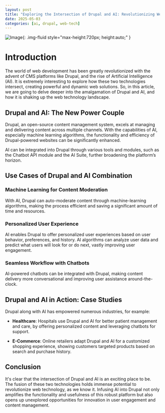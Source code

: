 ```yaml
---
layout: post
title: "Exploring the Intersection of Drupal and AI: Revolutionizing Web Technology"
date: 2025-05-03
categories: [ai, drupal, web-tech]
---
```


![Image](https://pixabay.com/get/g872ee38c3fd1b7e6d5bea9a9644448a375975c493a85fc3c579c838dddcdc1c0073dd34e8bf9080e5cd9ad2e84f038b31a148c177f759700588634e9f57024a8_1280.jpg){: .img-fluid style="max-height:720px; height:auto;" }


# Introduction

The world of web development has been greatly revolutionized with the advent of CMS platforms like Drupal, and the rise of Artificial Intelligence (AI). It is extremely interesting to explore how these two technologies intersect, creating powerful and dynamic web solutions. So, in this article, we are going to delve deeper into the amalgamation of Drupal and AI, and how it is shaking up the web technology landscape.

## Drupal and AI: The New Power Couple

Drupal, an open-source content management system, excels at managing and delivering content across multiple channels. With the capabilities of AI, especially machine learning algorithms, the functionality and efficiency of Drupal-powered websites can be significantly enhanced.

AI can be integrated into Drupal through various tools and modules, such as the Chatbot API module and the AI Suite, further broadening the platform’s horizon.

## Use Cases of Drupal and AI Combination

### Machine Learning for Content Moderation

With AI, Drupal can auto-moderate content through machine-learning algorithms, making the process efficient and saving a significant amount of time and resources.

### Personalized User Experience

AI enables Drupal to offer personalized user experiences based on user behavior, preferences, and history. AI algorithms can analyze user data and predict what users will look for or do next, vastly improving user engagement.

### Seamless Workflow with Chatbots

AI-powered chatbots can be integrated with Drupal, making content delivery more conversational and improving user assistance around-the-clock.

## Drupal and AI in Action: Case Studies

Drupal along with AI has empowered numerous industries, for example:

- **Healthcare**: Hospitals use Drupal and AI for better patient management and care, by offering personalized content and leveraging chatbots for support.

- **E-Commerce**: Online retailers adapt Drupal and AI for a customized shopping experience, showing customers targeted products based on search and purchase history.

## Conclusion

It's clear that the intersection of Drupal and AI is an exciting place to be. The fusion of these two technologies holds immense potential to revolutionize web technology, as we know it. Infusing AI into Drupal not only amplifies the functionality and usefulness of this robust platform but also opens up unexplored opportunities for innovation in user engagement and content management.
```
